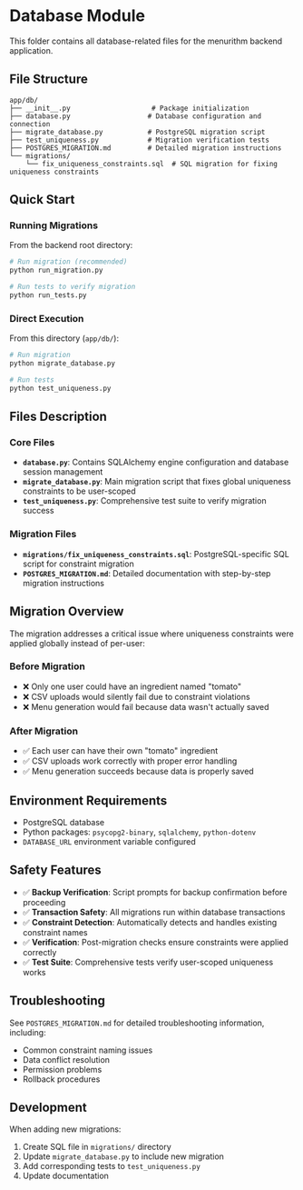 # Database Module

This folder contains all database-related files for the menurithm backend application.

## File Structure

```
app/db/
├── __init__.py                    # Package initialization
├── database.py                   # Database configuration and connection
├── migrate_database.py           # PostgreSQL migration script
├── test_uniqueness.py            # Migration verification tests
├── POSTGRES_MIGRATION.md         # Detailed migration instructions
└── migrations/
    └── fix_uniqueness_constraints.sql  # SQL migration for fixing uniqueness constraints
```

## Quick Start

### Running Migrations

From the backend root directory:
```bash
# Run migration (recommended)
python run_migration.py

# Run tests to verify migration
python run_tests.py
```

### Direct Execution

From this directory (`app/db/`):
```bash
# Run migration
python migrate_database.py

# Run tests
python test_uniqueness.py
```

## Files Description

### Core Files

- **`database.py`**: Contains SQLAlchemy engine configuration and database session management
- **`migrate_database.py`**: Main migration script that fixes global uniqueness constraints to be user-scoped
- **`test_uniqueness.py`**: Comprehensive test suite to verify migration success

### Migration Files

- **`migrations/fix_uniqueness_constraints.sql`**: PostgreSQL-specific SQL script for constraint migration
- **`POSTGRES_MIGRATION.md`**: Detailed documentation with step-by-step migration instructions

## Migration Overview

The migration addresses a critical issue where uniqueness constraints were applied globally instead of per-user:

### Before Migration
- ❌ Only one user could have an ingredient named "tomato"
- ❌ CSV uploads would silently fail due to constraint violations
- ❌ Menu generation would fail because data wasn't actually saved

### After Migration
- ✅ Each user can have their own "tomato" ingredient
- ✅ CSV uploads work correctly with proper error handling
- ✅ Menu generation succeeds because data is properly saved

## Environment Requirements

- PostgreSQL database
- Python packages: `psycopg2-binary`, `sqlalchemy`, `python-dotenv`
- `DATABASE_URL` environment variable configured

## Safety Features

- ✅ **Backup Verification**: Script prompts for backup confirmation before proceeding
- ✅ **Transaction Safety**: All migrations run within database transactions
- ✅ **Constraint Detection**: Automatically detects and handles existing constraint names
- ✅ **Verification**: Post-migration checks ensure constraints were applied correctly
- ✅ **Test Suite**: Comprehensive tests verify user-scoped uniqueness works

## Troubleshooting

See `POSTGRES_MIGRATION.md` for detailed troubleshooting information, including:
- Common constraint naming issues
- Data conflict resolution
- Permission problems
- Rollback procedures

## Development

When adding new migrations:
1. Create SQL file in `migrations/` directory
2. Update `migrate_database.py` to include new migration
3. Add corresponding tests to `test_uniqueness.py`
4. Update documentation
